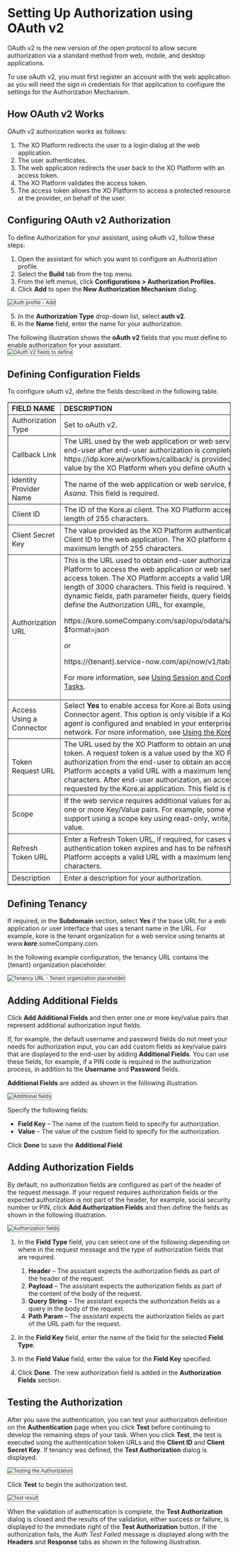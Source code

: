 # Setting Up Authorization using OAuth v2

OAuth v2 is the new version of the open protocol to allow secure authorization via a standard method from web, mobile, and desktop applications.

To use oAuth v2, you must first register an account with the web application as you will need the sign in credentials for that application to configure the settings for the Authorization Mechanism.


## How OAuth v2 Works

OAuth v2 authorization works as follows:

1. The XO Platform redirects the user to a login dialog at the web application.
2. The user authenticates.
3. The web application redirects the user back to the XO Platform with an access token.
4. The XO Platform validates the access token.
5. The access token allows the XO Platform to access a protected resource at the provider, on behalf of the user.


## Configuring OAuth v2 Authorization

To define Authorization for your assistant, using oAuth v2, follow these steps:

1. Open the assistant for which you want to configure an Authorization profile.
2. Select the **Build** tab from the top menu.
3. From the left menus, click **Configurations > Authorization Profiles.**
4. Click **Add** to open the **New Authorization Mechanism** dialog.  
<img src="../images/oauth-v2-img1.png" alt="Auth profile - Add" title="Auth profile - Add" style="border: 1px solid gray;zoom:80%;"/>

5. In the **Authorization Type** drop-down list, select **auth v2**.
6. In the **Name** field, enter the name for your authorization.

The following illustration shows the **oAuth v2** fields that you must define to enable authorization for your assistant.  
<img src="../images/oauth-v2-img2.png" alt="OAuth V2 fields to define" title="OAuth V2 fields to define" style="border: 1px solid gray;zoom:80%;"/>


## Defining Configuration Fields

To configure oAuth v2, define the fields described in the following table.

<table border="1">
  <tr>
   <td><strong>FIELD NAME</strong>
   </td>
   <td><strong>DESCRIPTION</strong>
   </td>
  </tr>
  <tr>
   <td>Authorization Type
   </td>
   <td>Set to oAuth v2.
   </td>
  </tr>
  <tr>
   <td>Callback Link
   </td>
   <td>The URL used by the web application or web service to redirect the end-user after end-user authorization is complete. This value, https://idp.kore.ai/workflows/callback/ is provided as a read-only value by the XO Platform when you define oAuth v2 settings.
   </td>
  </tr>
  <tr>
   <td>Identity Provider Name
   </td>
   <td>The name of the web application or web service, for example, <em>Asana</em>. This field is required.
   </td>
  </tr>
  <tr>
   <td>Client ID
   </td>
   <td>The ID of the Kore.ai client. The XO Platform accepts a maximum length of 255 characters.
   </td>
  </tr>
  <tr>
   <td>Client Secret Key
   </td>
   <td>The value provided as the XO Platform authentication based on the Client ID to the web application. The XO platform accepts a maximum length of 255 characters.
   </td>
  </tr>
  <tr>
   <td>Authorization URL
   </td>
   <td>This is the URL used to obtain end-user authorization for the XO Platform to access the web application or web service using the access token. The XO Platform accepts a valid URL with a maximum length of 3000 characters. This field is required. You can use dynamic fields, path parameter fields, query fields, and so forth, to define the Authorization URL, for example,
<p>
     https://kore.someCompany.com/sap/opu/odata/sap/{{authfield1}}/?$format=json
<p>
or
<p>
https://{tenant}.service-now.com/api/now/v1/table/incident  

For more information, see <a href="../../../../automation/use-cases/using-session-and-context-variables" target="_blank">Using Session and Context Variables in Tasks</a>.
   </td>
  </tr>
  <tr>
   <td>Access Using a Connector
   </td>
   <td>Select <strong>Yes</strong> to enable access for Kore.ai Bots using the Kore.ai Connector agent. This option is only visible if a Kore.ai Connector agent is configured and enabled in your enterprise on-premises network. For more information, see <a href="../../../../bot-administration/security-and-control/security-module-overview" target="_blank">Using the Kore.ai Connector</a>.
   </td>
  </tr>
  <tr>
   <td>Token Request URL
   </td>
   <td>The URL used by the XO Platform to obtain an unauthorized request token. A request token is a value used by the XO Platform to obtain authorization from the end-user to obtain an access token. The XO Platform accepts a valid URL with a maximum length of 3000 characters. After end-user authorization, an access token can be requested by the Kore.ai application. This field is required.
   </td>
  </tr>
  <tr>
   <td>Scope
   </td>
   <td>If the web service requires additional values for authorization, add one or more Key/Value pairs. For example, some web services support using a scope key using read-only, write, or both as the value.
   </td>
  </tr>
  <tr>
   <td>Refresh Token URL
   </td>
   <td>Enter a Refresh Token URL, if required, for cases when the authentication token expires and has to be refreshed. The XO Platform accepts a valid URL with a maximum length of 3000 characters.
   </td>
  </tr>
  <tr>
   <td>Description
   </td>
   <td>Enter a description for your authorization.
   </td>
  </tr>
</table>



## Defining Tenancy

If required, in the **Subdomain** section, select **Yes** if the base URL for a web application or user interface that uses a tenant name in the URL. For example, kore is the tenant organization for a web service using tenants at www.**_kore_**.someCompany.com.

In the following example configuration, the tenancy URL contains the {tenant} organization placeholder.

<img src="../images/oauth-v2-img3.png" alt="Tenancy URL - Tenant organization placeholder" title="Tenancy URL - Tenant organization placeholder" style="border: 1px solid gray;zoom:80%;"/>


## Adding Additional Fields

Click **Add Additional Fields** and then enter one or more key/value pairs that represent additional authorization input fields.

If, for example, the default username and password fields do not meet your needs for authorization input, you can add custom fields as key/value pairs that are displayed to the end-user by adding **Additional Fields**. You can use these fields, for example, if a PIN code is required in the authorization process, in addition to the **Username** and **Password** fields.

**Additional Fields** are added as shown in the following illustration.

<img src="../images/oauth-v2-img4.png" alt="Additional fields" title="Additional fields" style="border: 1px solid gray;zoom:80%;"/>

Specify the following fields:

* **Field Key** – The name of the custom field to specify for authorization.
* **Value** – The value of the custom field to specify for the authorization.

Click **Done** to save the **Additional Field**.


## Adding Authorization Fields

By default, no authorization fields are configured as part of the header of the request message. If your request requires authorization fields or the expected authorization is not part of the header, for example, social security number or PIN, click **Add Authorization Fields** and then define the fields as shown in the following illustration.

<img src="../images/oauth-v2-img5.png" alt="Authorization fields" title="Authorization fields" style="border: 1px solid gray;zoom:80%;"/>


1. In the **Field Type** field, you can select one of the following depending on where in the request message and the type of authorization fields that are required.
    1. **Header** – The assistant expects the authorization fields as part of the header of the request.
    2. **Payload** – The assistant expects the authorization fields as part of the content of the body of the request.
    3. **Query String** – The assistant expects the authorization fields as a query in the body of the request.
    4. **Path Param** – The assistant expects the authorization fields as part of the URL path for the request.

2. In the **Field Key** field, enter the name of the field for the selected **Field Type**.
3. In the **Field Value** field, enter the value for the **Field Key** specified.
4. Click **Done**. The new authorization field is added in the **Authorization Fields** section.


## Testing the Authorization

After you save the authentication, you can test your authorization definition on the **Authentication** page when you click **Test** before continuing to develop the remaining steps of your task. When you click **Test**, the test is executed using the authentication token URLs and the **Client ID** and **Client Secret Key**. If tenancy was defined, the **Test Authorization** dialog is displayed.

<img src="../images/oauth-v2-img6.png" alt="Testing the Authorization" title="Testing the Authorization" style="border: 1px solid gray;zoom:80%;"/>


Click **Test** to begin the authorization test. 

<img src="../images/oauth-v2-img7.png" alt="Test result" title="Test result" style="border: 1px solid gray;zoom:80%;"/>


When the validation of authentication is complete, the **Test Authorization** dialog is closed and the results of the validation, either success or failure, is displayed to the immediate right of the **Test Authorization** button. If the authorization fails, the _Auth Test Failed_ message is displayed along with the **Headers** and **Response** tabs as shown in the following illustration.
